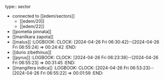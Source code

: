 type:: sector

- connected to [[edem/sectors]]
	- [[edem/20]]
	- [[edem/22]]
- [[pometia pinnata]]
- [[manilkara zapota]]
- [[malus]]
  :LOGBOOK:
  CLOCK: [2024-04-26 Fri 06:30:42]--[2024-04-26 Fri 06:55:24] =>  00:24:42
  :END:
- [[durio zibethinus]]
- [[pyrus]]
  :LOGBOOK:
  CLOCK: [2024-04-26 Fri 06:23:38]--[2024-04-26 Fri 06:55:23] =>  00:31:45
  :END:
- [[mangifera indica]]
  :LOGBOOK:
  CLOCK: [2024-04-26 Fri 06:53:23]--[2024-04-26 Fri 06:55:22] =>  00:01:59
  :END: